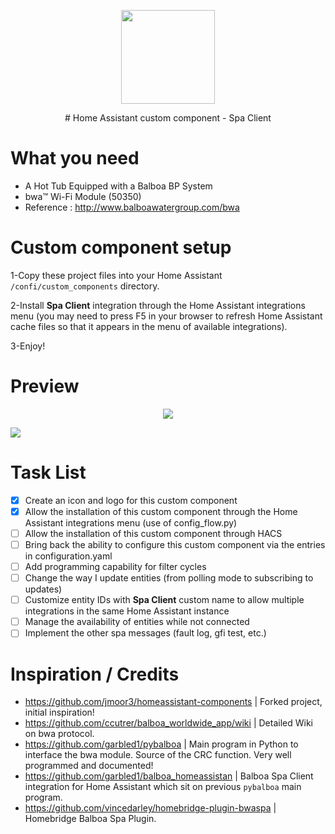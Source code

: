 <p align="center">

<img src="https://raw.githubusercontent.com/plmilord/Hass.io-custom-component-spaclient/master/images/icon.png" width="150">

</p>

<p align="center">
# Home Assistant custom component - Spa Client
</p>

# What you need

- A Hot Tub Equipped with a Balboa BP System
- bwa™ Wi-Fi Module (50350)
- Reference : http://www.balboawatergroup.com/bwa

# Custom component setup

1-Copy these project files into your Home Assistant ```/confi/custom_components``` directory.

2-Install **Spa Client** integration through the Home Assistant integrations menu (you may need to press F5 in your browser to refresh Home Assistant cache files so that it appears in the menu of available integrations).

3-Enjoy!

# Preview

<p align="center">
<a href="https://github.com/plmilord/Hass.io-custom-component-spaclient"><img src="https://raw.githubusercontent.com/plmilord/Hass.io-custom-component-spaclient/master/images/preview.png"></a>

<a href="https://github.com/plmilord/Hass.io-custom-component-spaclient"><img src="https://raw.githubusercontent.com/plmilord/Hass.io-custom-component-spaclient/master/images/options.png"></a>
</p>

# Task List

- [x] Create an icon and logo for this custom component
- [x] Allow the installation of this custom component through the Home Assistant integrations menu (use of config_flow.py)
- [ ] Allow the installation of this custom component through HACS
- [ ] Bring back the ability to configure this custom component via the entries in configuration.yaml
- [ ] Add programming capability for filter cycles
- [ ] Change the way I update entities (from polling mode to subscribing to updates)
- [ ] Customize entity IDs with **Spa Client** custom name to allow multiple integrations in the same Home Assistant instance
- [ ] Manage the availability of entities while not connected
- [ ] Implement the other spa messages (fault log, gfi test, etc.)

# Inspiration / Credits

- https://github.com/jmoor3/homeassistant-components | Forked project, initial inspiration!
- https://github.com/ccutrer/balboa_worldwide_app/wiki | Detailed Wiki on bwa protocol.
- https://github.com/garbled1/pybalboa | Main program in Python to interface the bwa module. Source of the CRC function. Very well programmed and documented!
- https://github.com/garbled1/balboa_homeassistan | Balboa Spa Client integration for Home Assistant which sit on previous ```pybalboa``` main program.
- https://github.com/vincedarley/homebridge-plugin-bwaspa | Homebridge Balboa Spa Plugin.
